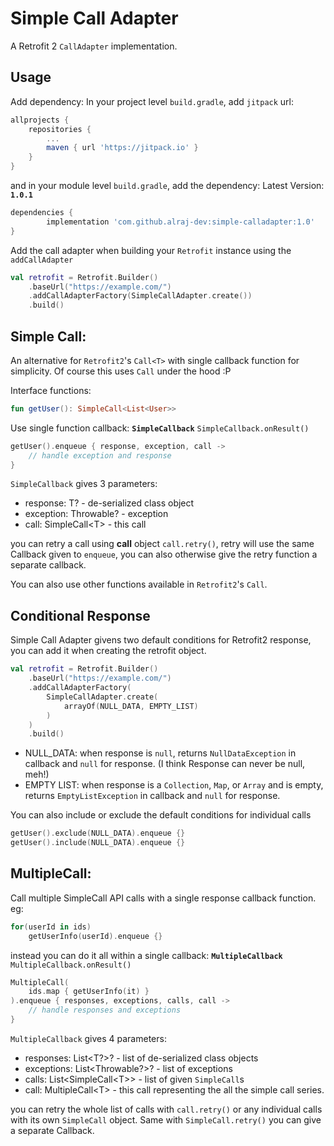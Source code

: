 Simple Call Adapter
=

A Retrofit 2 `CallAdapter` implementation.

Usage
-

Add dependency:
In your project level `build.gradle`, add `jitpack` url:
```groovy
allprojects {
    repositories {
        ...
        maven { url 'https://jitpack.io' }
    }
}
```

and in your module level `build.gradle`, add the dependency:
Latest Version: **`1.0.1`**

```groovy
dependencies {
        implementation 'com.github.alraj-dev:simple-calladapter:1.0'
}
```

Add the call adapter when building your `Retrofit` instance using the `addCallAdapter`

```kotlin
val retrofit = Retrofit.Builder()
    .baseUrl("https://example.com/")
    .addCallAdapterFactory(SimpleCallAdapter.create())
    .build()
```

Simple Call:
-

An alternative for `Retrofit2`'s `Call<T>` with single callback function for simplicity. Of course this uses `Call` under the hood :P

Interface functions:
```kotlin
fun getUser(): SimpleCall<List<User>>
```

Use single function callback: **`SimpleCallback`**
`SimpleCallback.onResult()`
```kotlin
getUser().enqueue { response, exception, call ->
	// handle exception and response
}
```
`SimpleCallback` gives 3 parameters:

- response: T? - de-serialized class object
- exception: Throwable? - exception
- call: SimpleCall\<T\> - this call

you can retry a call using **call** object `call.retry()`, retry will use the same Callback given to `enqueue`, you can also otherwise give the retry function a separate callback.

You can also use other functions available in `Retrofit2`'s `Call`.

Conditional Response
--------------------

Simple Call Adapter givens two default conditions for Retrofit2 response, you can add it when creating the retrofit object.

```kotlin
val retrofit = Retrofit.Builder()
    .baseUrl("https://example.com/")
    .addCallAdapterFactory(
        SimpleCallAdapter.create(
            arrayOf(NULL_DATA, EMPTY_LIST)
        )
    )
    .build()
```

- NULL_DATA: when response is `null`, returns `NullDataException` in callback and `null` for response. (I think Response can never be null, meh!)
- EMPTY LIST: when response is a `Collection`, `Map`, or `Array` and is empty, returns `EmptyListException` in callback and `null` for response.

You can also include or exclude the default conditions for individual calls
```kotlin
getUser().exclude(NULL_DATA).enqueue {}
getUser().include(NULL_DATA).enqueue {}
```

MultipleCall:
-

Call multiple SimpleCall API calls with a single response callback function.
eg:
```kotlin
for(userId in ids)
	getUserInfo(userId).enqueue {}
```

instead you can do it all within a single callback: **`MultipleCallback`**
`MultipleCallback.onResult()`
```kotlin
MultipleCall(
	ids.map { getUserInfo(it) }
).enqueue { responses, exceptions, calls, call ->
	// handle responses and exceptions
}
```

`MultipleCallback` gives 4 parameters:

- responses: List<T?>? - list of de-serialized class objects
- exceptions: List<Throwable?>? - list of exceptions
- calls: List<SimpleCall\<T\>> - list of given `SimpleCall`s
- call: MultipleCall\<T\> - this call representing the all the simple call series.

you can retry the whole list of calls with `call.retry()` or any individual calls with its own `SimpleCall` object. Same with `SimpleCall.retry()` you can give a separate Callback.
